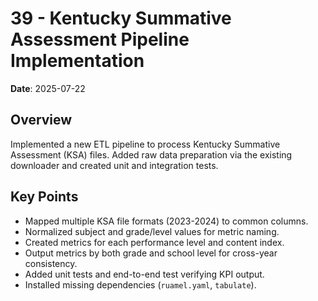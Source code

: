 # 39 - Kentucky Summative Assessment Pipeline Implementation

**Date**: 2025-07-22

## Overview
Implemented a new ETL pipeline to process Kentucky Summative Assessment (KSA) files. Added raw data preparation via the existing downloader and created unit and integration tests.

## Key Points
- Mapped multiple KSA file formats (2023-2024) to common columns.
- Normalized subject and grade/level values for metric naming.
- Created metrics for each performance level and content index.
- Output metrics by both grade and school level for cross-year consistency.
- Added unit tests and end-to-end test verifying KPI output.
- Installed missing dependencies (`ruamel.yaml`, `tabulate`).
